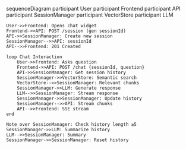 sequenceDiagram
    participant User
    participant Frontend
    participant API
    participant SessionManager
    participant VectorStore
    participant LLM
    
    User->>Frontend: Opens chat widget
    Frontend->>API: POST /session (gen sessionId)
    API->>SessionManager: Create new session
    SessionManager-->>API: sessionId
    API-->>Frontend: 201 Created
    
    loop Chat Interaction
        User->>Frontend: Asks question
        Frontend->>API: POST /chat {sessionId, question}
        API->>SessionManager: Get session history
        SessionManager->>VectorStore: Semantic search
        VectorStore-->>SessionManager: Relevant chunks
        SessionManager->>LLM: Generate response
        LLM-->>SessionManager: Stream response
        SessionManager->>SessionManager: Update history
        SessionManager-->>API: Stream chunks
        API-->>Frontend: SSE stream
    end
    
    Note over SessionManager: Check history length ≥5
    SessionManager->>LLM: Summarize history
    LLM-->>SessionManager: Summary
    SessionManager->>SessionManager: Reset history